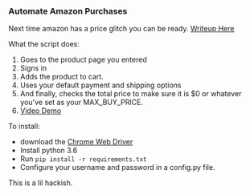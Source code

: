 ### Automate Amazon Purchases
Next time amazon has a price glitch you can be ready. [Writeup Here](https://www.ergosum.co/scraping-draft-kings-contests/)

What the script does:  

1. Goes to the product page you entered
2. Signs in
3. Adds the product to cart.
4. Uses your default payment and shipping options
5. And finally, checks the total price to make sure it is $0 or whatever you've set as your MAX_BUY_PRICE.  
6. [Video Demo](https://www.youtube.com/watch?v=R_lRkcv-n7g&feature=youtu.be)

To install: 

- download the [Chrome Web Driver](https://sites.google.com/a/chromium.org/chromedriver/downloads)
- Install python 3.6
- Run `pip install -r requirements.txt`
- Configure your username and password in a config.py file.

This is a lil hackish.
